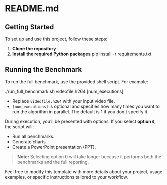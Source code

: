 # README.md

## Getting Started

To set up and use this project, follow these steps:

1. **Clone the repository**
2. **Install the required Python packages**
pip install -r requirements.txt

## Running the Benchmark

To run the full benchmark, use the provided shell script. For example:

./run_full_benchmark.sh videofile.h264 [num_executions]

- Replace `videofile.h264` with your input video file.
- `[num_executions]` is optional and specifies how many times you want to run the algorithm in parallel. The default is 1 if you don't specify it.

During execution, you’ll be presented with options. If you select **option `0`**, the script will:
- Run all benchmarks.
- Generate charts.
- Create a PowerPoint presentation (PPT).

> **Note:** Selecting option 0 will take longer because it performs both the benchmarks and the full reporting.

Feel free to modify this template with more details about your project, usage examples, or specific instructions tailored to your workflow.
